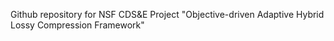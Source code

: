 Github repository for NSF CDS&E Project "Objective-driven Adaptive Hybrid Lossy Compression Framework"
